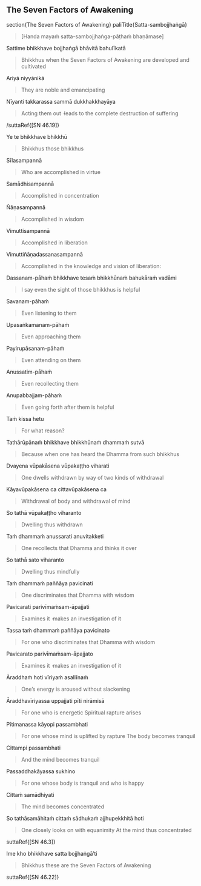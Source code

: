 ## The Seven Factors of Awakening<a id="seven-factors-of-awakening"></a>
section{The Seven Factors of Awakening}
paliTitle{Satta-sambojjhaṅgā}

> [Handa mayaṁ satta-sambojjhaṅga-pāṭhaṁ bhaṇāmase]

Sattime bhikkhave bojjhaṅgā bhāvitā bahulīkatā

<div class="english">

> Bhikkhus when the Seven Factors of Awakening are developed and cultivated

</div>

Ariyā niyyānikā

<div class="english">

> They are noble and emancipating

</div>

Nīyanti takkarassa sammā dukkhakkhayāya

<div class="english">

> Acting them out  ̓  leads to the complete destruction of suffering

</div>

/suttaRef{[SN 46.19]}

Ye te bhikkhave bhikkhū

<div class="english">

> Bhikkhus those bhikkhus

</div>

Sīlasampannā

<div class="english">

> Who are accomplished in virtue

</div>

Samādhisampannā

<div class="english">

> Accomplished in concentration

</div>

Ñāṇasampannā

<div class="english">

> Accomplished in wisdom

</div>

Vimuttisampannā

<div class="english">

> Accomplished in liberation

</div>

Vimuttiñāṇadassanasampannā

<div class="english">

> Accomplished in the knowledge and vision of liberation:

</div>

Dassanam-pāhaṁ bhikkhave tesaṁ bhikkhūnaṁ bahukāraṁ vadāmi

<div class="english">

> I say even the sight of those bhikkhus is helpful

</div>

Savanam-pāhaṁ

<div class="english">

> Even listening to them

</div>

Upasaṅkamanam-pāhaṁ

<div class="english">

> Even approaching them

</div>

Payirupāsanam-pāhaṁ

<div class="english">

> Even attending on them

</div>

Anussatim-pāhaṁ

<div class="english">

> Even recollecting them

</div>

Anupabbajjam-pāhaṁ

<div class="english">

> Even going forth after them is helpful

</div>

Taṁ kissa hetu

<div class="english">

> For what reason?

</div>

Tathārūpānaṁ bhikkhave bhikkhūnaṁ dhammaṁ sutvā

<div class="english">

> Because when one has heard the Dhamma from such bhikkhus

</div>

Dvayena vūpakāsena vūpakaṭṭho viharati

<div class="english">

> One dwells withdrawn by way of two kinds of withdrawal

</div>

Kāyavūpakāsena ca cittavūpakāsena ca

<div class="english">

> Withdrawal of body and withdrawal of mind

</div>

So tathā vūpakaṭṭho viharanto

<div class="english">

> Dwelling thus withdrawn

</div>

Taṁ dhammaṁ anussarati anuvitakketi

<div class="english">

> One recollects that Dhamma and thinks it over

</div>

So tathā sato viharanto

<div class="english">

> Dwelling thus mindfully

</div>

Taṁ dhammaṁ paññāya pavicinati

<div class="english">

> One discriminates that Dhamma with wisdom

</div>

Pavicarati parivīmaṁsam-āpajjati

<div class="english">

> Examines it  ̓  makes an investigation of it

</div>

Tassa taṁ dhammaṁ paññāya pavicinato

<div class="english">

> For one who discriminates that Dhamma with wisdom

</div>

Pavicarato parivīmaṁsam-āpajjato

<div class="english">

> Examines it  ̓  makes an investigation of it

</div>

Āraddhaṁ hoti vīriyaṁ asallīnaṁ

<div class="english">

> One’s energy is aroused without slackening

</div>

Āraddhavīriyassa uppajjati pīti nirāmisā

<div class="english">

> For one who is energetic
> Spiritual rapture arises

</div>

Pītimanassa kāyopi passambhati

<div class="english">

> For one whose mind is uplifted by rapture
> The body becomes tranquil

</div>

Cittampi passambhati

<div class="english">

> And the mind becomes tranquil

</div>

Passaddhakāyassa sukhino

<div class="english">

> For one whose body is tranquil and who is happy

</div>

Cittaṁ samādhiyati

<div class="english">

> The mind becomes concentrated

</div>

So tathāsamāhitaṁ cittaṁ sādhukaṁ ajjhupekkhitā hoti

<div class="english">

> One closely looks on with equanimity
> At the mind thus concentrated

</div>

suttaRef{[SN 46.3]}

Ime kho bhikkhave satta bojjhaṅgā’ti

<div class="english">

> Bhikkhus these are the Seven Factors of Awakening

</div>

suttaRef{[SN 46.22]}
